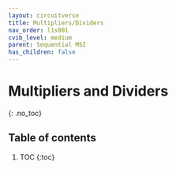 ```yaml
---
layout: circuitverse
title: Multipliers/Dividers
nav_order: l1s001
cvib_level: medium
parent: Sequential MSI
has_children: false
---
```


# Multipliers and Dividers
{: .no_toc}

## Table of contents

1. TOC
{:toc}

